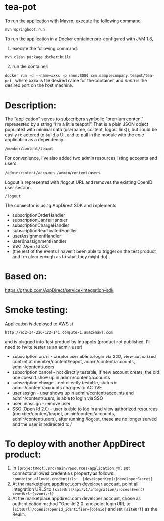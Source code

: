 # tea-pot

To run the application with Maven, execute the following command:

`mvn springboot:run`


To run the application in a Docker container pre-configured with JVM 1.8, 

1) execute the following command:

`mvn clean package docker:build`

2) run the container: 

`docker run -d --name=xxxx -p nnnn:8080 com.samplecompany.teapot/tea-pot
`
where *xxxx* is the desired name for the container, and *nnnn* is the desired port on the host machine.


# Description:

The “application” serves to subscribers symbolic "premium content" represented by a string “I’m a little teapot!”. That is a plain JSON object populated with minimal data (username, content, logout link)), but could be easily refactored to build a UI, and to pull in the module with the core application as a dependency:

`/member/content/teapot`

For convenience, I’ve also added two admin resources listing accounts and users:

`/admin/content/accounts`
`/admin/content/users`

 Logout is represented with /logout URL and removes the existing OpenID user session. 

`/logout`

The connector is using AppDirect SDK and implements 
- subscriptionOrderHandler
- subscriptionCancelHandler
- subscriptionChangeHandler
- subscriptionReactivatedHandler 
- userAssignmentHandler
- userUnassignmentHandler
- SSO (Open Id 2.0)
- (the rest of the events I haven’t been able to trigger on the test product and I’m clear enough as to what they might do). 


# Based on:
https://github.com/AppDirect/service-integration-sdk


# Smoke testing: 
Application is deployed to AWS at 

`http://ec2-34-226-122-141.compute-1.amazonaws.com`

and is plugged into Test product by Intrapolis (product not published, I'll need to invite tester as an admin user)
- subscription order - creator user able to login via SSO, view authorized content at member/content/teapot, admin/content/accounts, admin/content/users
- subscription cancel - not directly testable, if new account create, the old one doesn’t show up in admin/content/accounts
- subscription change - not directly testable, status in admin/content/accounts changes to ACTIVE
- user assign - user shows up in admin/content/accounts and admin/content/users, is able to login via SSO
- user unassign - remove user
- SSO (Open Id 2.0) - user is able to log in and view authorized resources (member/content/teapot, admin/content/accounts, admin/content/users), after running /logout, these are no longer served and the user is redirected to /


# To deploy with another AppDirect product:
1. In `[projectRoot]/src/main/resources/application.yml`
set connector.allowed.credentials property as follows:
`connector.allowed.credentials:  [developerKey]:[developerSecret]`
2. At the marketplace.appdirect.com developer account, point all integration URLS to 
`[siteUrl]/api/v1/integration/processEvent?eventUrl={eventUrl}`
3. At the marketplace.appdirect.com developer account, chose as authentication method "OpenId 2.0' and point login URL to 
`[siteUrl]/openid?openid_identifier={openid}` and set `[siteUrl]` as the Realm.
